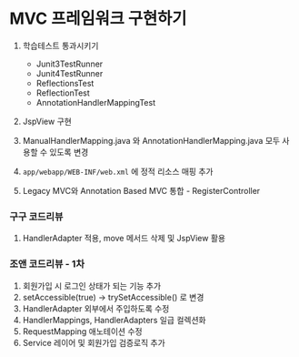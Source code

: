 # MVC 프레임워크 구현하기

1. 학습테스트 통과시키기
    - Junit3TestRunner
    - Junit4TestRunner
    - ReflectionsTest
    - ReflectionTest
    - AnnotationHandlerMappingTest

2. JspView 구현
3. ManualHandlerMapping.java 와 AnnotationHandlerMapping.java 모두 사용할 수 있도록 변경
4. `app/webapp/WEB-INF/web.xml` 에 정적 리소스 매핑 추가
5. Legacy MVC와 Annotation Based MVC 통합 - RegisterController

### 구구 코드리뷰
1. HandlerAdapter 적용, move 메서드 삭제 및 JspView 활용

### 조앤 코드리뷰 - 1차
1. 회원가입 시 로그인 상태가 되는 기능 추가
2. setAccessible(true) -> trySetAccessible() 로 변경
3. HandlerAdapter 외부에서 주입하도록 수정
4. HandlerMappings, HandlerAdapters 일급 컬렉션화
5. RequestMapping 애노테이션 수정
6. Service 레이어 및 회원가입 검증로직 추가
